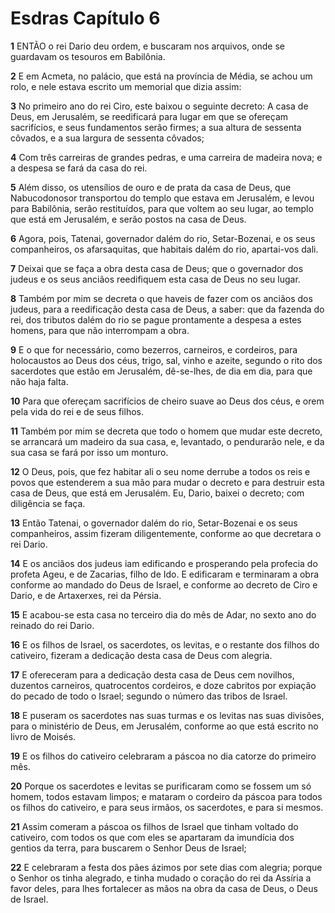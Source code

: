 # Esdras Capítulo 6

**1** 	ENTÃO o rei Dario deu ordem, e buscaram nos arquivos, onde se guardavam os tesouros em Babilônia.

**2** 	E em Acmeta, no palácio, que está na província de Média, se achou um rolo, e nele estava escrito um memorial que dizia assim:

**3** 	No primeiro ano do rei Ciro, este baixou o seguinte decreto: A casa de Deus, em Jerusalém, se reedificará para lugar em que se ofereçam sacrifícios, e seus fundamentos serão firmes; a sua altura de sessenta côvados, e a sua largura de sessenta côvados;

**4** 	Com três carreiras de grandes pedras, e uma carreira de madeira nova; e a despesa se fará da casa do rei.

**5** 	Além disso, os utensílios de ouro e de prata da casa de Deus, que Nabucodonosor transportou do templo que estava em Jerusalém, e levou para Babilônia, serão restituídos, para que voltem ao seu lugar, ao templo que está em Jerusalém, e serão postos na casa de Deus.

**6** 	Agora, pois, Tatenai, governador dalém do rio, Setar-Bozenai, e os seus companheiros, os afarsaquitas, que habitais dalém do rio, apartai-vos dali.

**7** 	Deixai que se faça a obra desta casa de Deus; que o governador dos judeus e os seus anciãos reedifiquem esta casa de Deus no seu lugar.

**8** 	Também por mim se decreta o que haveis de fazer com os anciãos dos judeus, para a reedificação desta casa de Deus, a saber: que da fazenda do rei, dos tributos dalém do rio se pague prontamente a despesa a estes homens, para que não interrompam a obra.

**9** 	E o que for necessário, como bezerros, carneiros, e cordeiros, para holocaustos ao Deus dos céus, trigo, sal, vinho e azeite, segundo o rito dos sacerdotes que estão em Jerusalém, dê-se-lhes, de dia em dia, para que não haja falta.

**10** 	Para que ofereçam sacrifícios de cheiro suave ao Deus dos céus, e orem pela vida do rei e de seus filhos.

**11** 	Também por mim se decreta que todo o homem que mudar este decreto, se arrancará um madeiro da sua casa, e, levantado, o pendurarão nele, e da sua casa se fará por isso um monturo.

**12** 	O Deus, pois, que fez habitar ali o seu nome derrube a todos os reis e povos que estenderem a sua mão para mudar o decreto e para destruir esta casa de Deus, que está em Jerusalém. Eu, Dario, baixei o decreto; com diligência se faça.

**13** 	Então Tatenai, o governador dalém do rio, Setar-Bozenai e os seus companheiros, assim fizeram diligentemente, conforme ao que decretara o rei Dario.

**14** 	E os anciãos dos judeus iam edificando e prosperando pela profecia do profeta Ageu, e de Zacarias, filho de Ido. E edificaram e terminaram a obra conforme ao mandado do Deus de Israel, e conforme ao decreto de Ciro e Dario, e de Artaxerxes, rei da Pérsia.

**15** 	E acabou-se esta casa no terceiro dia do mês de Adar, no sexto ano do reinado do rei Dario.

**16** 	E os filhos de Israel, os sacerdotes, os levitas, e o restante dos filhos do cativeiro, fizeram a dedicação desta casa de Deus com alegria.

**17** 	E ofereceram para a dedicação desta casa de Deus cem novilhos, duzentos carneiros, quatrocentos cordeiros, e doze cabritos por expiação do pecado de todo o Israel; segundo o número das tribos de Israel.

**18** 	E puseram os sacerdotes nas suas turmas e os levitas nas suas divisões, para o ministério de Deus, em Jerusalém, conforme ao que está escrito no livro de Moisés.

**19** 	E os filhos do cativeiro celebraram a páscoa no dia catorze do primeiro mês.

**20** 	Porque os sacerdotes e levitas se purificaram como se fossem um só homem, todos estavam limpos; e mataram o cordeiro da páscoa para todos os filhos do cativeiro, e para seus irmãos, os sacerdotes, e para si mesmos.

**21** 	Assim comeram a páscoa os filhos de Israel que tinham voltado do cativeiro, com todos os que com eles se apartaram da imundícia dos gentios da terra, para buscarem o Senhor Deus de Israel;

**22** 	E celebraram a festa dos pães ázimos por sete dias com alegria; porque o Senhor os tinha alegrado, e tinha mudado o coração do rei da Assíria a favor deles, para lhes fortalecer as mãos na obra da casa de Deus, o Deus de Israel.

